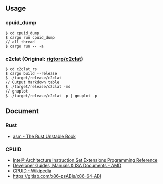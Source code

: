 ## Usage
### cpuid_dump

    $ cd cpuid_dump
    $ cargo run cpuid_dump
    // all thread
    $ cargo run -- -a

### c2clat (Original: [rigtorp/c2clat](https://github.com/rigtorp/c2clat))

    $ cd c2clat_rs
    $ cargo build --release
    $ ./target/release/c2clat
    // Output Markdown table
    $ ./target/release/c2clat -md
    // gnuplot
    $ ./target/release/c2clat -p | gnuplot -p

## Document
### Rust
 * [asm - The Rust Unstable Book](https://doc.rust-lang.org/beta/unstable-book/library-features/asm.html)
### CPUID
 * [Intel® Architecture Instruction Set Extensions Programming Reference](https://software.intel.com/content/www/us/en/develop/download/intel-architecture-instruction-set-extensions-programming-reference.html)
 * [Developer Guides, Manuals & ISA Documents - AMD](https://developer.amd.com/resources/developer-guides-manuals/)
 * [CPUID - Wikipedia](https://en.wikipedia.org/wiki/CPUID)
 * <https://gitlab.com/x86-psABIs/x86-64-ABI>

